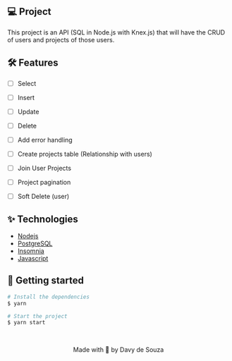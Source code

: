 ## 💻 Project
This project is an API (SQL in Node.js with Knex.js) that will have the CRUD of users and projects of those users.


## :hammer_and_wrench: Features 

-   [ ] Select
-   [ ] Insert
-   [ ] Update
-   [ ] Delete
-   [ ] Add error handling
-   [ ] Create projects table (Relationship with users)
-   [ ] Join User Projects
-   [ ] Project pagination
-   [ ] Soft Delete (user) 


## ✨ Technologies

-   [Nodejs](https://nodejs.org/en/)
-   [PostgreSQL](https://www.postgresql.org/)
-   [Insomnia](https://insomnia.rest/)  
-   [Javascript](https://developer.mozilla.org/pt-BR/docs/Web/JavaScript) 

## 🚀 Getting started
```bash
# Install the dependencies
$ yarn

# Start the project
$ yarn start
```

<br />

<p align="center">Made with 💜 by Davy de Souza</p>

<div align="center">
